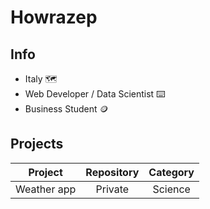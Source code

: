 # Howrazep

## Info
- Italy :world_map:
- Web Developer / Data Scientist :keyboard:
- Business Student :coin:

## Projects
| Project     | Repository | Category |
|:-----------:|:----------:|:--------:|
| Weather app | Private    | Science  |
